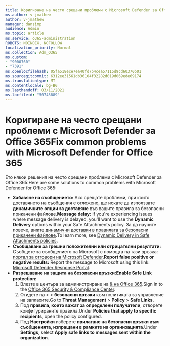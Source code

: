 ```yaml
---
title: Коригиране на често срещани проблеми с Microsoft Defender за Office 365
ms.author: v-jmathew
author: v-jmathew
manager: dansimp
audience: Admin
ms.topic: article
ms.service: o365-administration
ROBOTS: NOINDEX, NOFOLLOW
localization_priority: Normal
ms.collection: Adm_O365
ms.custom:
- "9000760"
- "7391"
ms.openlocfilehash: 05fa518ece7ea40fd7b4cea57115d9cd60370b01
ms.sourcegitcommit: 6312ee31561db36104f32282d019d069ede69174
ms.translationtype: MT
ms.contentlocale: bg-BG
ms.lasthandoff: 03/11/2021
ms.locfileid: "50743889"
---
```

# <a name="fix-common-problems-with-microsoft-defender-for-office-365"></a><span data-ttu-id="91238-102">Коригиране на често срещани проблеми с Microsoft Defender за Office 365</span><span class="sxs-lookup"><span data-stu-id="91238-102">Fix common problems with Microsoft Defender for Office 365</span></span>

<span data-ttu-id="91238-103">Ето някои решения на често срещани проблеми с Microsoft Defender за Office 365:</span><span class="sxs-lookup"><span data-stu-id="91238-103">Here are some solutions to common problems with Microsoft Defender for Office 365:</span></span>

- <span data-ttu-id="91238-104">**Забавяне на съобщението:** Ако срещате проблеми, при които доставянето на съобщения е отложено, ще искате да използвате **динамичните опции за доставяне** във вашите правила за безопасни прикачени файлове.</span><span class="sxs-lookup"><span data-stu-id="91238-104">**Message delay:** If you're experiencing issues where message delivery is delayed, you'll want to use the **Dynamic Delivery** options within your Safe Attachments policy.</span></span> <span data-ttu-id="91238-105">За да научите повече, вижте [динамични доставки в правилата за безопасни прикачени файлове](https://go.microsoft.com/fwlink/?linkid=2094106).</span><span class="sxs-lookup"><span data-stu-id="91238-105">To learn more, see [Dynamic Delivery in Safe Attachments policies](https://go.microsoft.com/fwlink/?linkid=2094106).</span></span>
- <span data-ttu-id="91238-106">**Съобщаване за грешни положителни или отрицателни резултати:** Съобщете за съобщението на Microsoft с помощта на тази връзка: [портал за отговори на Microsoft Defender](https://go.microsoft.com/fwlink/?linkid=2092835).</span><span class="sxs-lookup"><span data-stu-id="91238-106">**Report false positive or negative results:** Report the message to Microsoft using this link: [Microsoft Defender Response Portal](https://go.microsoft.com/fwlink/?linkid=2092835).</span></span>
- <span data-ttu-id="91238-107">**Разрешаване на защита на безопасни връзки:**</span><span class="sxs-lookup"><span data-stu-id="91238-107">**Enable Safe Link protection:**</span></span>
    1. <span data-ttu-id="91238-108">Влезте в центъра за администриране на [& на Office 365](https://go.microsoft.com/fwlink/p/?linkid=2077143).</span><span class="sxs-lookup"><span data-stu-id="91238-108">Sign in to the [Office 365 Security & Compliance Center](https://go.microsoft.com/fwlink/p/?linkid=2077143).</span></span>
    2. <span data-ttu-id="91238-109">Отидете на   >    >  **безопасни връзки** към политиката за управление на заплахите.</span><span class="sxs-lookup"><span data-stu-id="91238-109">Go to **Threat Management** > **Policy** > **Safe Links.**</span></span>
    3. <span data-ttu-id="91238-110">Под **правила, които важат за определени получатели**, отворете конфигурираните правила.</span><span class="sxs-lookup"><span data-stu-id="91238-110">Under **Policies that apply to specific recipients**, open the policy configured.</span></span>
    4. <span data-ttu-id="91238-111">Под **Настройки** изберете **прилагане на безопасни връзки към съобщенията, изпращани в рамките на организацията**.</span><span class="sxs-lookup"><span data-stu-id="91238-111">Under **Settings**, select **Apply safe links to messages sent within the organization**.</span></span>

